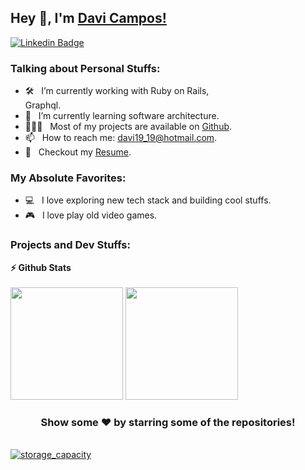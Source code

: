 ## Hey 👋, I'm [Davi Campos!](https://github.com/davi19/)

[![Linkedin Badge](https://img.shields.io/badge/-LinkedIn-0e76a8?style=flat-square&logo=Linkedin&logoColor=white)](https://www.linkedin.com/in/davi-campos-gon%C3%A7alves-212439124/)

### Talking about Personal Stuffs:

- 🛠 &nbsp; I’m currently working with Ruby on Rails,<br /> Graphql.
- 🚀 &nbsp; I’m currently learning software architecture.
- 👨🏻‍💻 &nbsp; Most of my projects are available on [Github](https://github.com/davi19).
- 📫 &nbsp; How to reach me: davi19_19@hotmail.com.
- 📝 &nbsp; Checkout my [Resume](https://www.linkedin.com/in/davi-campos-gon%C3%A7alves-212439124/).

### My Absolute Favorites:

- 💻 &nbsp; I love exploring new tech stack and building cool stuffs.
- 🎮 &nbsp; I love play old video games.


<!--
<code><img height="25" src="https://raw.githubusercontent.com/github/explore/80688e429a7d4ef2fca1e82350fe8e3517d3494d/topics/sass/sass.png" alt="sass"></code>
-->

### Projects and Dev Stuffs:


  <summary><b>⚡ Github Stats</b></summary>
  <br />
<img height="180em" src="https://github-readme-stats.vercel.app/api?username=davi19&show_icons=true&hide_border=true" />
<img height="180em" src="https://github-readme-stats.vercel.app/api/top-langs/?username=davi19&exclude_repo=KNN-Image-Classification&show_icons=true&hide_border=true&layout=compact&langs_count=8"/>
  <br />
<div align="center">

### Show some ❤️ by starring some of the repositories!

</div>
    <br />
<a href="https://github.com/davi19/storage_capacity">
  <img align="center" src="https://github-readme-stats.vercel.app/api/pin/?username=davi19&repo=storage_capacity&show_icons=true&line_height=27&title_color=6aa6f8&text_color=8a919a&icon_color=6aa6f8&bg_color=0e1116" alt="storage_capacity" />
</a>
  <br />


 
#


